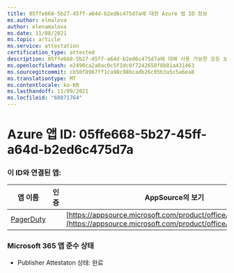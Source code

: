 ```yaml
---
title: 05ffe668-5b27-45ff-a64d-b2ed6c475d7a에 대한 Azure 앱 ID 정보
ms.author: elmalova
author: elenamalova
ms.date: 11/08/2021
ms.topic: article
ms.service: attestation
certification_type: attested
description: 05ffe668-5b27-45ff-a64d-b2ed6c475d7a에 대해 사용 가능한 모든 보안 및 규정 준수 정보입니다.
ms.openlocfilehash: e2490ca2a0ac0c5f1dc0f7242658f8b81a431463
ms.sourcegitcommit: cb50f8967ff1ca98c98bcadb26c05b3a5c5a6ea8
ms.translationtype: MT
ms.contentlocale: ko-KR
ms.lasthandoff: 11/09/2021
ms.locfileid: "60871764"
---
```

# <a name="azure-app-id-05ffe668-5b27-45ff-a64d-b2ed6c475d7a"></a>Azure 앱 ID: 05ffe668-5b27-45ff-a64d-b2ed6c475d7a


### <a name="apps-associated-with-this-id"></a>이 ID와 연결된 앱:
| **앱 이름** | **인증** | **AppSource의 보기** |
|--------------|---------------|-----------------------|
| [PagerDuty](https://docs.microsoft.com/microsoft-365-app-certification/forward/WA200001637) |  | [https://appsource.microsoft.com/product/office/WA200001637](https://appsource.microsoft.com/product/office/WA200001637) |

### <a name="microsoft-365-app-compliance-status"></a>Microsoft 365 앱 준수 상태
- Publisher Attestaton 상태: 완료
